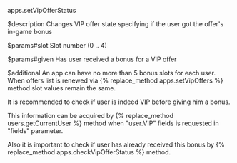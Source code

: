 apps.setVipOfferStatus

$description
Changes VIP offer state specifying if the user got the offer's in-game bonus 

$params#slot
Slot number (0 .. 4)

$params#given
Has user received a bonus for a VIP offer

$additional
An app can have no more than 5 bonus slots for each user. When offers list is renewed via {% replace_method apps.setVipOffers %}
method slot values remain the same.

It is recommended to check if user is indeed VIP before giving him a bonus.

This information can be acquired by {% replace_method users.getCurrentUser %} method when "user.VIP" fields is requested in "fields" parameter. 

Also it is important to check if user has already received this bonus by {% replace_method apps.checkVipOfferStatus %} method.
